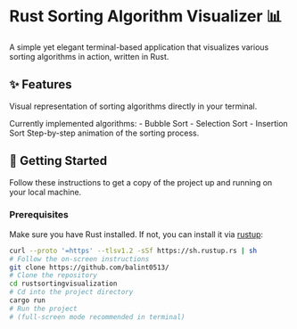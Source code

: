 # Rust Sorting Algorithm Visualizer 📊

A simple yet elegant terminal-based application that visualizes various sorting algorithms in action, written in Rust.

## ✨ Features

Visual representation of sorting algorithms directly in your terminal.

Currently implemented algorithms:
    - Bubble Sort
    - Selection Sort
    - Insertion Sort
Step-by-step animation of the sorting process.

## 🚀 Getting Started

Follow these instructions to get a copy of the project up and running on your local machine.

### Prerequisites

Make sure you have Rust installed. If not, you can install it via [rustup](https://rustup.rs/):

```bash
curl --proto '=https' --tlsv1.2 -sSf https://sh.rustup.rs | sh
# Follow the on-screen instructions
git clone https://github.com/balint0513/
# Clone the repository
cd rustsortingvisualization
# Cd into the project directory
cargo run
# Run the project
# (full-screen mode recommended in terminal)
